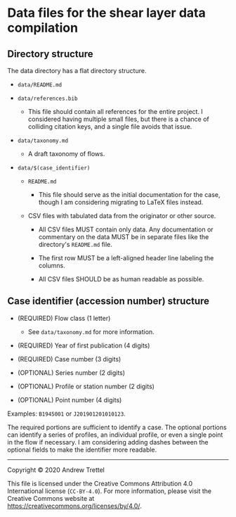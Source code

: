 Data files for the shear layer data compilation
===============================================


## Directory structure

The data directory has a flat directory structure.

- `data/README.md`

- `data/references.bib`

    - This file should contain all references for the entire project.  I
      considered having multiple small files, but there is a chance of
      colliding citation keys, and a single file avoids that issue.

- `data/taxonomy.md`

    - A draft taxonomy of flows.

- `data/$(case_identifier)`

    - `README.md`

        - This file should serve as the initial documentation for the case,
          though I am considering migrating to LaTeX files instead.

    - CSV files with tabulated data from the originator or other source.

        - All CSV files MUST contain only data.  Any documentation or
          commentary on the data MUST be in separate files like the directory's
          `README.md` file.
        
        - The first row MUST be a left-aligned header line labeling the
          columns.
        
        - All CSV files SHOULD be as human readable as possible.


## Case identifier (accession number) structure

- (REQUIRED) Flow class (1 letter)

    - See `data/taxonomy.md` for more information.

- (REQUIRED) Year of first publication (4 digits)

- (REQUIRED) Case number (3 digits)

- (OPTIONAL) Series number (2 digits)

- (OPTIONAL) Profile or station number (2 digits)

- (OPTIONAL) Point number (4 digits)

Examples: `B1945001` or `J201901201010123`.

The required portions are sufficient to identify a case.  The optional portions
can identify a series of profiles, an individual profile, or even a single
point in the flow if necessary.  I am considering adding dashes between the
optional fields to make the identifier more readable.


-------------------------------------------------------------------------------

Copyright © 2020 Andrew Trettel

This file is licensed under the Creative Commons Attribution 4.0 International
license (`CC-BY-4.0`).  For more information, please visit the Creative Commons
website at <https://creativecommons.org/licenses/by/4.0/>.
